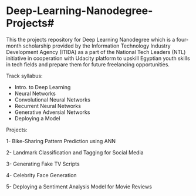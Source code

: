 # Deep-Learning-Nanodegree-Projects#
This the projects repository for Deep Learning Nanodegree which is a four-month scholarship provided by the Information Technology Industry Development Agency (ITIDA) as a part of the National Tech Leaders (NTL) initiative in cooperation with Udacity platform to upskill Egyptian youth skills in tech fields and prepare them for future freelancing opportunities.

Track syllabus:
- Intro. to Deep Learning
- Neural Networks
- Convolutional Neural Networks
- Recurrent Neural Networks
- Generative Adversial Networks
- Deploying a Model

Projects:

1- Bike-Sharing Pattern Prediction using ANN 

2- Landmark Classification and Tagging for Social Media

3- Generating Fake TV Scripts

4- Celebrity Face Generation 

5- Deploying a Sentiment Analysis Model for Movie Reviews

